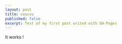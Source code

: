```yaml
---
layout: post
title: coucou
published: false
excerpt: Test of my first post writed with GH-Pages
---
```

It works !
